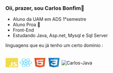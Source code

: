 ###  Oii, prazer, sou Carlos Bonfim👋

- Aluno da UAM em ADS 1°semestre
- Aluno Proa 💙
- Front-End
- Estudando Java, Asp.net, Mysql e Sql Server


linguagens que eu já tenho um certo dominio
:
<div style="display: inline_block"><br>
  <img align="center" alt="Carlos-Js" height="30" width="40" src="https://raw.githubusercontent.com/devicons/devicon/master/icons/javascript/javascript-plain.svg">
  <img align="center" alt="Carlos-React" height="30" width="40" src="https://raw.githubusercontent.com/devicons/devicon/master/icons/react/react-original.svg">
  <img align="center" alt="Carlos-HTML" height="30" width="40" src="https://raw.githubusercontent.com/devicons/devicon/master/icons/html5/html5-original.svg">
  <img align="center" alt="Carlos-CSS" height="30" width="40" src="https://raw.githubusercontent.com/devicons/devicon/master/icons/css3/css3-original.svg">
 <img align="center" alt="Carlos-Java" height="50" width="60" src="https://cdn.jsdelivr.net/gh/devicons/devicon@latest/icons/java/java-original-wordmark.svg" />
<!-- <img align="center" alt="Carlos-Mysql" height="50" width="60" src="https://cdn.jsdelivr.net/gh/devicons/devicon@latest/icons/mysql/mysql-original-wordmark.svg" />
 <img align="center" alt="Carlos-sql" height="30" width="40" 
   src="https://cdn.jsdelivr.net/gh/devicons/devicon@latest/icons/microsoftsqlserver/microsoftsqlserver-original-wordmark.svg" />  <img  align="center" alt="Carlos-C-sharp" height="50" width="60" src="https://cdn.jsdelivr.net/gh/devicons/devicon@latest/icons/csharp/csharp-plain.svg" /> -->
                
</div>

